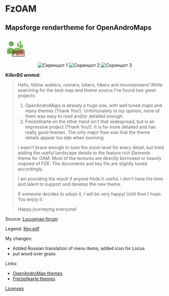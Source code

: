 # FzOAM

## Mapsforge rendertheme for OpenAndroMaps

![FzOAM.png](FzOAM.png)  

<div align="center">
 
![Скриншот 1](http://images.vfl.ru/ii/1636991615/8131f0bb/36696490_s.jpg)
![Скриншот 2](http://images.vfl.ru/ii/1636991615/85290755/36696493_s.jpg)
![Скриншот 3](http://images.vfl.ru/ii/1636991615/297ce939/36696491_s.jpg)
 
</div>

**_KillerBG wroted:_**
> Hello, fellow walkers, runners, bikers, hikers and mountaineers! While searching for the best map and theme source I've found two great projects:
> 
> 1. OpenAndroMaps is already a huge one, with well tuned maps and many themes (Thank You!). Unfortunately in my opinion, none of them was easy to read and/or detailed enough.
> 2. Freizeitkarte on the other hand isn't that widespread, but is an impressive project (Thank You!). It is far more detailed and has really good themes. The only major flaw was that the theme details appear too late when zooming.
> 
> I wasn't brave enough to tune the zoom level for every detail,
> but tried adding the useful landscape details to the feature rich Elements theme for OAM. Most of the textures are directly borrowed or heavily inspired of FZK. The documents and key file are slightly tuned accordingly.  
> 
> I am providing the result if anyone finds it useful. I don't have the time and talent to support and develop the new theme.  
> 
> If someone decides to adopt it, I will be very happy! Until then I hope. You enjoy it.  
> 
> Happy journeying everyone!
>

Source: [Locusmap forum](https://forum.locusmap.eu/index.php?topic=7043.0)

Legend: [Key.pdf](Key.pdf)

My changes:

- Added Russian translation of menu items; added icon for Locus
- put wood over grass

Links:

- [OpenAndroMap themes](https://www.openandromaps.org/en/legend/elevate-mountain-hike-theme)
- [Freizeitkarte themes](http://www.freizeitkarte-osm.de/android/en/design.html)

 [Licenses](ReadMe.txt)  
<!-- ![кокойто.png](/symbols/s_bicycle_shop.png) пример коммента -->
